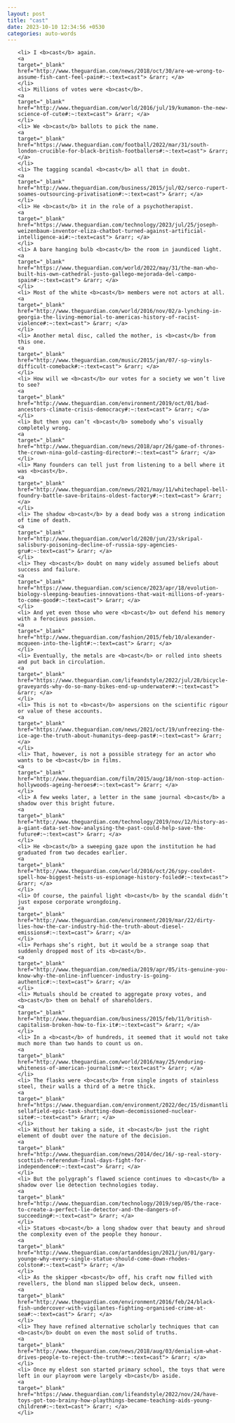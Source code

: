 ```yaml
---
layout: post
title: "cast"
date: 2023-10-10 12:34:56 +0530
categories: auto-words
---
```

<ol>

    <li> I <b>cast</b> again.
    <a 
    target="_blank" 
    href="http://www.theguardian.com/news/2018/oct/30/are-we-wrong-to-assume-fish-cant-feel-pain#:~:text=cast"> &rarr; </a>
    </li>
    <li> Millions of votes were <b>cast</b>.
    <a 
    target="_blank" 
    href="http://www.theguardian.com/world/2016/jul/19/kumamon-the-new-science-of-cute#:~:text=cast"> &rarr; </a>
    </li>
    <li> We <b>cast</b> ballots to pick the name.
    <a 
    target="_blank" 
    href="https://www.theguardian.com/football/2022/mar/31/south-london-crucible-for-black-british-footballers#:~:text=cast"> &rarr; </a>
    </li>
    <li> The tagging scandal <b>cast</b> all that in doubt.
    <a 
    target="_blank" 
    href="http://www.theguardian.com/business/2015/jul/02/serco-rupert-soames-outsourcing-privatisation#:~:text=cast"> &rarr; </a>
    </li>
    <li> He <b>cast</b> it in the role of a psychotherapist.
    <a 
    target="_blank" 
    href="https://www.theguardian.com/technology/2023/jul/25/joseph-weizenbaum-inventor-eliza-chatbot-turned-against-artificial-intelligence-ai#:~:text=cast"> &rarr; </a>
    </li>
    <li> A bare hanging bulb <b>cast</b> the room in jaundiced light.
    <a 
    target="_blank" 
    href="https://www.theguardian.com/world/2022/may/31/the-man-who-built-his-own-cathedral-justo-gallego-mejorada-del-campo-spain#:~:text=cast"> &rarr; </a>
    </li>
    <li> Most of the white <b>cast</b> members were not actors at all.
    <a 
    target="_blank" 
    href="http://www.theguardian.com/world/2016/nov/02/a-lynching-in-georgia-the-living-memorial-to-americas-history-of-racist-violence#:~:text=cast"> &rarr; </a>
    </li>
    <li> Another metal disc, called the mother, is <b>cast</b> from this one.
    <a 
    target="_blank" 
    href="http://www.theguardian.com/music/2015/jan/07/-sp-vinyls-difficult-comeback#:~:text=cast"> &rarr; </a>
    </li>
    <li> How will we <b>cast</b> our votes for a society we won’t live to see?
    <a 
    target="_blank" 
    href="http://www.theguardian.com/environment/2019/oct/01/bad-ancestors-climate-crisis-democracy#:~:text=cast"> &rarr; </a>
    </li>
    <li> But then you can’t <b>cast</b> somebody who’s visually completely wrong.
    <a 
    target="_blank" 
    href="http://www.theguardian.com/news/2018/apr/26/game-of-thrones-the-crown-nina-gold-casting-director#:~:text=cast"> &rarr; </a>
    </li>
    <li> Many founders can tell just from listening to a bell where it was <b>cast</b>.
    <a 
    target="_blank" 
    href="http://www.theguardian.com/news/2021/may/11/whitechapel-bell-foundry-battle-save-britains-oldest-factory#:~:text=cast"> &rarr; </a>
    </li>
    <li> The shadow <b>cast</b> by a dead body was a strong indication of time of death.
    <a 
    target="_blank" 
    href="http://www.theguardian.com/world/2020/jun/23/skripal-salisbury-poisoning-decline-of-russia-spy-agencies-gru#:~:text=cast"> &rarr; </a>
    </li>
    <li> They <b>cast</b> doubt on many widely assumed beliefs about success and failure.
    <a 
    target="_blank" 
    href="https://www.theguardian.com/science/2023/apr/18/evolution-biology-sleeping-beauties-innovations-that-wait-millions-of-years-to-come-good#:~:text=cast"> &rarr; </a>
    </li>
    <li> And yet even those who were <b>cast</b> out defend his memory with a ferocious passion.
    <a 
    target="_blank" 
    href="http://www.theguardian.com/fashion/2015/feb/10/alexander-mcqueen-into-the-light#:~:text=cast"> &rarr; </a>
    </li>
    <li> Eventually, the metals are <b>cast</b> or rolled into sheets and put back in circulation.
    <a 
    target="_blank" 
    href="https://www.theguardian.com/lifeandstyle/2022/jul/28/bicycle-graveyards-why-do-so-many-bikes-end-up-underwater#:~:text=cast"> &rarr; </a>
    </li>
    <li> This is not to <b>cast</b> aspersions on the scientific rigour or value of these accounts.
    <a 
    target="_blank" 
    href="https://www.theguardian.com/news/2021/oct/19/unfreezing-the-ice-age-the-truth-about-humanitys-deep-past#:~:text=cast"> &rarr; </a>
    </li>
    <li> That, however, is not a possible strategy for an actor who wants to be <b>cast</b> in films.
    <a 
    target="_blank" 
    href="http://www.theguardian.com/film/2015/aug/18/non-stop-action-hollywoods-ageing-heroes#:~:text=cast"> &rarr; </a>
    </li>
    <li> A few weeks later, a letter in the same journal <b>cast</b> a shadow over this bright future.
    <a 
    target="_blank" 
    href="http://www.theguardian.com/technology/2019/nov/12/history-as-a-giant-data-set-how-analysing-the-past-could-help-save-the-future#:~:text=cast"> &rarr; </a>
    </li>
    <li> He <b>cast</b> a sweeping gaze upon the institution he had graduated from two decades earlier.
    <a 
    target="_blank" 
    href="http://www.theguardian.com/world/2016/oct/26/spy-couldnt-spell-how-biggest-heists-us-espionage-history-foiled#:~:text=cast"> &rarr; </a>
    </li>
    <li> Of course, the painful light <b>cast</b> by the scandal didn’t just expose corporate wrongdoing.
    <a 
    target="_blank" 
    href="http://www.theguardian.com/environment/2019/mar/22/dirty-lies-how-the-car-industry-hid-the-truth-about-diesel-emissions#:~:text=cast"> &rarr; </a>
    </li>
    <li> Perhaps she’s right, but it would be a strange soap that suddenly dropped most of its <b>cast</b>.
    <a 
    target="_blank" 
    href="http://www.theguardian.com/media/2019/apr/05/its-genuine-you-know-why-the-online-influencer-industry-is-going-authentic#:~:text=cast"> &rarr; </a>
    </li>
    <li> Mutuals should be created to aggregate proxy votes, and <b>cast</b> them on behalf of shareholders.
    <a 
    target="_blank" 
    href="http://www.theguardian.com/business/2015/feb/11/british-capitalism-broken-how-to-fix-it#:~:text=cast"> &rarr; </a>
    </li>
    <li> In a <b>cast</b> of hundreds, it seemed that it would not take much more than two hands to count us on.
    <a 
    target="_blank" 
    href="http://www.theguardian.com/world/2016/may/25/enduring-whiteness-of-american-journalism#:~:text=cast"> &rarr; </a>
    </li>
    <li> The flasks were <b>cast</b> from single ingots of stainless steel, their walls a third of a metre thick.
    <a 
    target="_blank" 
    href="https://www.theguardian.com/environment/2022/dec/15/dismantling-sellafield-epic-task-shutting-down-decomissioned-nuclear-site#:~:text=cast"> &rarr; </a>
    </li>
    <li> Without her taking a side, it <b>cast</b> just the right element of doubt over the nature of the decision.
    <a 
    target="_blank" 
    href="http://www.theguardian.com/news/2014/dec/16/-sp-real-story-scottish-referendum-final-days-fight-for-independence#:~:text=cast"> &rarr; </a>
    </li>
    <li> But the polygraph’s flawed science continues to <b>cast</b> a shadow over lie detection technologies today.
    <a 
    target="_blank" 
    href="http://www.theguardian.com/technology/2019/sep/05/the-race-to-create-a-perfect-lie-detector-and-the-dangers-of-succeeding#:~:text=cast"> &rarr; </a>
    </li>
    <li> Statues <b>cast</b> a long shadow over that beauty and shroud the complexity even of the people they honour.
    <a 
    target="_blank" 
    href="http://www.theguardian.com/artanddesign/2021/jun/01/gary-younge-why-every-single-statue-should-come-down-rhodes-colston#:~:text=cast"> &rarr; </a>
    </li>
    <li> As the skipper <b>cast</b> off, his craft now filled with revellers, the blond man slipped below deck, unseen.
    <a 
    target="_blank" 
    href="http://www.theguardian.com/environment/2016/feb/24/black-fish-undercover-with-vigilantes-fighting-organised-crime-at-sea#:~:text=cast"> &rarr; </a>
    </li>
    <li> They have refined alternative scholarly techniques that can <b>cast</b> doubt on even the most solid of truths.
    <a 
    target="_blank" 
    href="http://www.theguardian.com/news/2018/aug/03/denialism-what-drives-people-to-reject-the-truth#:~:text=cast"> &rarr; </a>
    </li>
    <li> Once my eldest son started primary school, the toys that were left in our playroom were largely <b>cast</b> aside.
    <a 
    target="_blank" 
    href="https://www.theguardian.com/lifeandstyle/2022/nov/24/have-toys-got-too-brainy-how-playthings-became-teaching-aids-young-children#:~:text=cast"> &rarr; </a>
    </li>